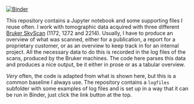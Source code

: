 [![Binder](https://mybinder.org/badge_logo.svg)](https://mybinder.org/v2/gh/habi/BrukerSkyScanLogfileRuminator/HEAD?labpath=LogfileRuminator.ipynb)

This repository contains a Jupyter notebook and some supporting files I reuse often.
I work with tomographic data acquired with three different [Bruker SkyScan](https://www.bruker.com/en/products-and-solutions/preclinical-imaging/micro-ct.html) (1172, 1272 and 2214).
Usually, I have to produce an overview of what was scanned, either for a publication, a report for a proprietary customer, or as an overview to keep track in for an internal project.
All the necessary data to do this is recorded in the log files of the scans, produced by the Bruker machines.
The code here parses this data and produces a nice output, be it either in prose or as a tabular overview.

*Very* often, the code is adapted from what is shown here, but this is a common baseline I always use.
The repository contains a `logfiles` subfolder with some examples of log files and is set up in a way that it can be run in Binder, just click the link button at the top.
